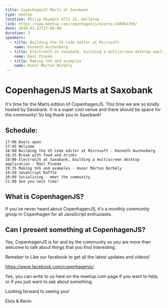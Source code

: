 ```yaml
---
title: CopenhagenJS Marts at Saxobank
type: meetup
location: Philip Heymans Alle 15, Hellerup
link: https://www.meetup.com/copenhagenjs/events/248063790/
date: 2018-03-22T17:00:00
duration: 3
speakers:
  - title: Building the VS Code editor at Microsoft
    name: Kenneth Auchenberg
  - title: ElectronJS at Saxobank, building a multiscreen desktop application
    name: Ràul Pineda
  - title: Making SVG and examples
    name: Hunor Márton Borbély
---
```


# CopenhagenJS Marts at Saxobank


It's time for the Marts edition of CopenhagenJS. This time we are so kindly hosted by Saxobank. It is a super cool venue and there should be space for the community! So big thank you to Saxobank!

## Schedule:

    17:00 Doors open
    17:45 Welcome
    18:00 Building the VS Code editor at Microsoft - Kenneth Auchenberg
    18:25 Break with food and drinks
    19:00 ElectronJS at Saxobank, building a multiscreen desktop application - Ràul Pineda
    19:35 Making SVG and examples - Hunor Márton Borbély
    19:50 JavaScript Raffle
    20:00 Socialising - meet the community
    21:00 See you next time!

## What is CopenhagenJS?
If you've never heard about CopenhagenJS, it's a monthly community group in Copenhagen for all JavaScript enthusiasts.

## Can I present something at CopenhagenJS?
Yes, CopenhagenJS is for and by the community so you are more than welcome to talk about things that you find interesting.

Remeber to Like our facebook to get all the latest updates and videos!

https://www.facebook.com/copenhagenjs/

Yes, you can write to us here on the meetup.com page if you want to help, or if you just want to ask about something.

Looking forward to seeing you!

Elvis &amp; Kevin
